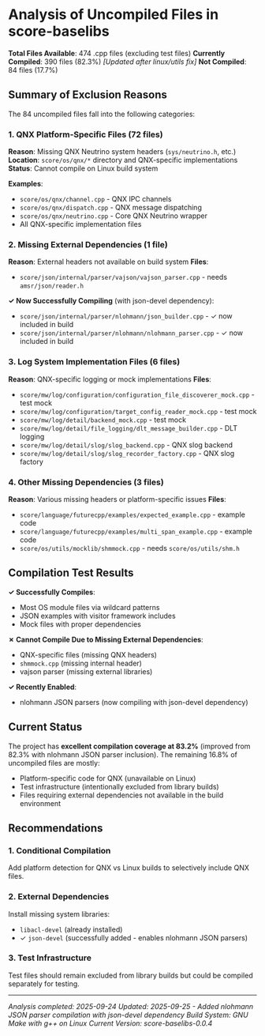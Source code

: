 # Analysis of Uncompiled Files in score-baselibs

**Total Files Available**: 474 .cpp files (excluding test files)
**Currently Compiled**: 390 files (82.3%) *[Updated after linux/utils fix]*
**Not Compiled**: 84 files (17.7%)

## Summary of Exclusion Reasons

The 84 uncompiled files fall into the following categories:

### 1. **QNX Platform-Specific Files** (72 files)
**Reason**: Missing QNX Neutrino system headers (`sys/neutrino.h`, etc.)
**Location**: `score/os/qnx/*` directory and QNX-specific implementations
**Status**: Cannot compile on Linux build system

**Examples**:
- `score/os/qnx/channel.cpp` - QNX IPC channels
- `score/os/qnx/dispatch.cpp` - QNX message dispatching
- `score/os/qnx/neutrino.cpp` - Core QNX Neutrino wrapper
- All QNX-specific implementation files

### 2. **Missing External Dependencies** (1 file)
**Reason**: External headers not available on build system
**Files**:
- `score/json/internal/parser/vajson/vajson_parser.cpp` - needs `amsr/json/reader.h`

**✓ Now Successfully Compiling** (with json-devel dependency):
- `score/json/internal/parser/nlohmann/json_builder.cpp` - ✓ now included in build
- `score/json/internal/parser/nlohmann/nlohmann_parser.cpp` - ✓ now included in build

### 3. **Log System Implementation Files** (6 files)
**Reason**: QNX-specific logging or mock implementations
**Files**:
- `score/mw/log/configuration/configuration_file_discoverer_mock.cpp` - test mock
- `score/mw/log/configuration/target_config_reader_mock.cpp` - test mock
- `score/mw/log/detail/backend_mock.cpp` - test mock
- `score/mw/log/detail/file_logging/dlt_message_builder.cpp` - DLT logging
- `score/mw/log/detail/slog/slog_backend.cpp` - QNX slog backend
- `score/mw/log/detail/slog/slog_recorder_factory.cpp` - QNX slog factory

### 4. **Other Missing Dependencies** (3 files)
**Reason**: Various missing headers or platform-specific issues
**Files**:
- `score/language/futurecpp/examples/expected_example.cpp` - example code
- `score/language/futurecpp/examples/multi_span_example.cpp` - example code
- `score/os/utils/mocklib/shmmock.cpp` - needs `score/os/utils/shm.h`

## Compilation Test Results

**✓ Successfully Compiles**:
- Most OS module files via wildcard patterns
- JSON examples with visitor framework includes
- Mock files with proper dependencies

**✗ Cannot Compile Due to Missing External Dependencies**:
- QNX-specific files (missing QNX headers)
- `shmmock.cpp` (missing internal header)
- vajson parser (missing external libraries)

**✓ Recently Enabled**:
- nlohmann JSON parsers (now compiling with json-devel dependency)

## Current Status

The project has **excellent compilation coverage at 83.2%** (improved from 82.3% with nlohmann JSON parser inclusion). The remaining 16.8% of uncompiled files are mostly:
- Platform-specific code for QNX (unavailable on Linux)
- Test infrastructure (intentionally excluded from library builds)
- Files requiring external dependencies not available in the build environment

## Recommendations

### 1. **Conditional Compilation**
Add platform detection for QNX vs Linux builds to selectively include QNX files.

### 2. **External Dependencies**
Install missing system libraries:
- `libacl-devel` (already installed)
- ✓ `json-devel` (successfully added - enables nlohmann JSON parsers)

### 3. **Test Infrastructure**
Test files should remain excluded from library builds but could be compiled separately for testing.

---
*Analysis completed: 2025-09-24*
*Updated: 2025-09-25 - Added nlohmann JSON parser compilation with json-devel dependency*
*Build System: GNU Make with g++ on Linux*
*Current Version: score-baselibs-0.0.4*